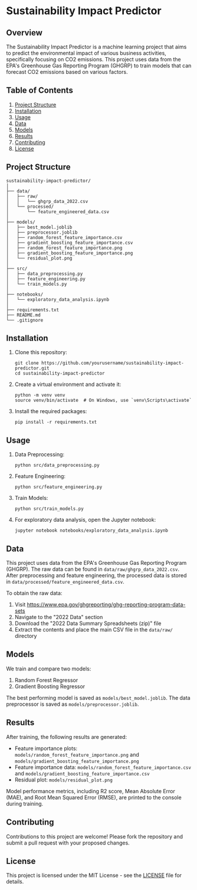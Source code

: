# Sustainability Impact Predictor

## Overview

The Sustainability Impact Predictor is a machine learning project that aims to predict the environmental impact of various business activities, specifically focusing on CO2 emissions. This project uses data from the EPA's Greenhouse Gas Reporting Program (GHGRP) to train models that can forecast CO2 emissions based on various factors.

## Table of Contents

1. [Project Structure](#project-structure)
2. [Installation](#installation)
3. [Usage](#usage)
4. [Data](#data)
5. [Models](#models)
6. [Results](#results)
7. [Contributing](#contributing)
8. [License](#license)

## Project Structure

```
sustainability-impact-predictor/
│
├── data/
│   ├── raw/
│   │   └── ghgrp_data_2022.csv
│   └── processed/
│       └── feature_engineered_data.csv
│
├── models/
│   ├── best_model.joblib
│   ├── preprocessor.joblib
│   ├── random_forest_feature_importance.csv
│   ├── gradient_boosting_feature_importance.csv
│   ├── random_forest_feature_importance.png
│   ├── gradient_boosting_feature_importance.png
│   └── residual_plot.png
│
├── src/
│   ├── data_preprocessing.py
│   ├── feature_engineering.py
│   └── train_models.py
│
├── notebooks/
│   └── exploratory_data_analysis.ipynb
│
├── requirements.txt
├── README.md
└── .gitignore
```

## Installation

1. Clone this repository:
   ```
   git clone https://github.com/yourusername/sustainability-impact-predictor.git
   cd sustainability-impact-predictor
   ```

2. Create a virtual environment and activate it:
   ```
   python -m venv venv
   source venv/bin/activate  # On Windows, use `venv\Scripts\activate`
   ```

3. Install the required packages:
   ```
   pip install -r requirements.txt
   ```

## Usage

1. Data Preprocessing:
   ```
   python src/data_preprocessing.py
   ```

2. Feature Engineering:
   ```
   python src/feature_engineering.py
   ```

3. Train Models:
   ```
   python src/train_models.py
   ```

4. For exploratory data analysis, open the Jupyter notebook:
   ```
   jupyter notebook notebooks/exploratory_data_analysis.ipynb
   ```

## Data

This project uses data from the EPA's Greenhouse Gas Reporting Program (GHGRP). The raw data can be found in `data/raw/ghgrp_data_2022.csv`. After preprocessing and feature engineering, the processed data is stored in `data/processed/feature_engineered_data.csv`.

To obtain the raw data:
1. Visit https://www.epa.gov/ghgreporting/ghg-reporting-program-data-sets
2. Navigate to the "2022 Data" section
3. Download the "2022 Data Summary Spreadsheets (zip)" file
4. Extract the contents and place the main CSV file in the `data/raw/` directory

## Models

We train and compare two models:
1. Random Forest Regressor
2. Gradient Boosting Regressor

The best performing model is saved as `models/best_model.joblib`. The data preprocessor is saved as `models/preprocessor.joblib`.

## Results

After training, the following results are generated:
- Feature importance plots: `models/random_forest_feature_importance.png` and `models/gradient_boosting_feature_importance.png`
- Feature importance data: `models/random_forest_feature_importance.csv` and `models/gradient_boosting_feature_importance.csv`
- Residual plot: `models/residual_plot.png`

Model performance metrics, including R2 score, Mean Absolute Error (MAE), and Root Mean Squared Error (RMSE), are printed to the console during training.

## Contributing

Contributions to this project are welcome! Please fork the repository and submit a pull request with your proposed changes.

## License

This project is licensed under the MIT License - see the [LICENSE](LICENSE) file for details.

